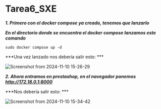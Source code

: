 # Tarea6_SXE

***1. Primero con el docker compose ya creado, tenemos que lanzarlo***

  ***En el directorio donde se encuentra el docker compose lanzamos este comando***
  
  ```
sudo docker compose up -d
```

  ***Una vez lanzado nos deberia salir esto: ***

  ![Screenshot from 2024-11-10 15-26-29](https://github.com/user-attachments/assets/900dd315-5f58-474d-b8db-e4a993a19c2a)


***2. Ahora entramos en prestashop, en el navegador ponemos http://172.18.0.1:8000***

***Nos debería salir esto: ***

![Screenshot from 2024-11-10 15-34-42](https://github.com/user-attachments/assets/2854a98f-a13e-4e13-91b1-02cd9835a7be)

